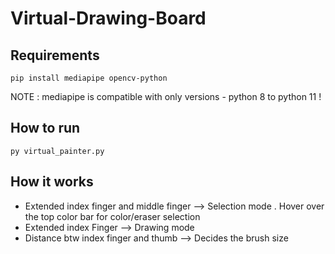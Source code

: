 # Virtual-Drawing-Board

 ## Requirements 

`pip install mediapipe opencv-python`

NOTE : mediapipe is compatible with only versions - python 8 to python 11 !


## How to run 

`py virtual_painter.py`


## How it works

- Extended index finger and middle finger --> Selection mode . Hover over the top color bar for color/eraser selection
- Extended index Finger -->  Drawing mode
- Distance btw index finger and thumb --> Decides the brush size

